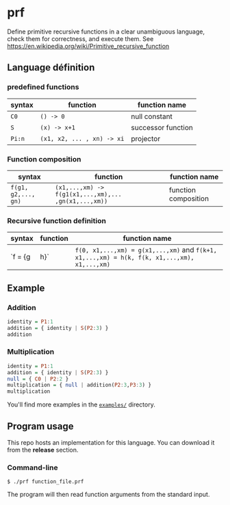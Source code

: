 # prf
Define primitive recursive functions in a clear unambiguous language, check them for correctness, and execute them.
See https://en.wikipedia.org/wiki/Primitive_recursive_function

## Language définition
### predefined functions
syntax | function | function name
--- | --- | ---
`C0` | `() -> 0` | null constant
`S`  | `(x) -> x+1` | successor function
`Pi:n`|  `(x1, x2, ... , xn) -> xi` | projector
### Function composition
syntax | function | function name
--- | --- | ---
`f(g1, g2,..., gn)` | `(x1,...,xm) -> f(g1(x1,...,xm),... ,gn(x1,...,xm))` | function composition
### Recursive function definition
syntax | function | function name
--- | --- | ---
`f = {g|h}` | `f(0, x1,...,xm) = g(x1,...,xm)` and `f(k+1, x1,...,xm) = h(k, f(k, x1,...,xm), x1,...,xm)` | recursive function

## Example
### Addition
```hs
identity = P1:1
addition = { identity | S(P2:3) }
addition
```
### Multiplication
```hs
identity = P1:1
addition = { identity | S(P2:3) }
null = { C0 | P2:2 }
multiplication = { null | addition(P2:3,P3:3) }
multiplication
```

You'll find more examples in the [`examples/`](https://github.com/lovasoa/prf/tree/master/examples) directory.

## Program usage
This repo hosts an implementation for this language. You can download it from the **release** section.
### Command-line
`$ ./prf function_file.prf`

The program will then read function arguments from the standard input.
